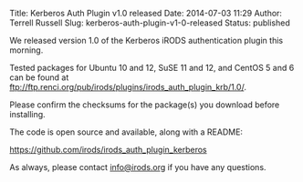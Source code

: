 Title: Kerberos Auth Plugin v1.0 released
Date: 2014-07-03 11:29
Author: Terrell Russell
Slug: kerberos-auth-plugin-v1-0-released
Status: published

We released version 1.0 of the Kerberos iRODS authentication plugin this
morning.

Tested packages for Ubuntu 10 and 12, SuSE 11 and 12, and CentOS 5 and 6
can be found at
<ftp://ftp.renci.org/pub/irods/plugins/irods_auth_plugin_krb/1.0/>.

Please confirm the checksums for the package(s) you download before
installing.

The code is open source and available, along with a README:

<https://github.com/irods/irods_auth_plugin_kerberos>

As always, please contact <info@irods.org> if you have any questions.
